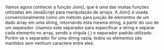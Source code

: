 Vamos agora conhecer a função Join(), que é uma das muitas funções utilizadas em
JavaScript para manipulação de arrays. A Join() é usada convencionalmente como um
método para junção de elementos de um dado array em uma string, retornando esta
mesma string, a partir do uso de um separador.
Usamos este separador para especificar a string e separar cada elemento no array,
sendo a vírgula (,) o separador padrão utilizado. Porém se o separador for uma string
vazia, todos os elementos são mantidos sem nenhum caractere entre eles.